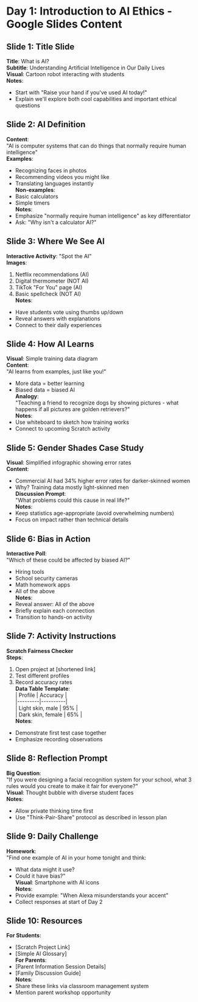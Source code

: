 # Day 1: Introduction to AI Ethics - Google Slides Content

## Slide 1: Title Slide
**Title**: What is AI?  
**Subtitle**: Understanding Artificial Intelligence in Our Daily Lives  
**Visual**: Cartoon robot interacting with students  
**Notes**:  
- Start with "Raise your hand if you've used AI today!"  
- Explain we'll explore both cool capabilities and important ethical questions

## Slide 2: AI Definition
**Content**:  
"AI is computer systems that can do things that normally require human intelligence"  
**Examples**:  
- Recognizing faces in photos  
- Recommending videos you might like  
- Translating languages instantly  
**Non-examples**:  
- Basic calculators  
- Simple timers  
**Notes**:  
- Emphasize "normally require human intelligence" as key differentiator  
- Ask: "Why isn't a calculator AI?"

## Slide 3: Where We See AI
**Interactive Activity**: "Spot the AI"  
**Images**:  
1. Netflix recommendations (AI)  
2. Digital thermometer (NOT AI)  
3. TikTok "For You" page (AI)  
4. Basic spellcheck (NOT AI)  
**Notes**:  
- Have students vote using thumbs up/down  
- Reveal answers with explanations  
- Connect to their daily experiences

## Slide 4: How AI Learns
**Visual**: Simple training data diagram  
**Content**:  
"AI learns from examples, just like you!"  
- More data = better learning  
- Biased data = biased AI  
**Analogy**:  
"Teaching a friend to recognize dogs by showing pictures - what happens if all pictures are golden retrievers?"  
**Notes**:  
- Use whiteboard to sketch how training works  
- Connect to upcoming Scratch activity

## Slide 5: Gender Shades Case Study
**Visual**: Simplified infographic showing error rates  
**Content**:  
- Commercial AI had 34% higher error rates for darker-skinned women  
- Why? Training data mostly light-skinned men  
**Discussion Prompt**:  
"What problems could this cause in real life?"  
**Notes**:  
- Keep statistics age-appropriate (avoid overwhelming numbers)  
- Focus on impact rather than technical details

## Slide 6: Bias in Action
**Interactive Poll**:  
"Which of these could be affected by biased AI?"  
- Hiring tools  
- School security cameras  
- Math homework apps  
- All of the above  
**Notes**:  
- Reveal answer: All of the above  
- Briefly explain each connection  
- Transition to hands-on activity

## Slide 7: Activity Instructions
**Scratch Fairness Checker**  
**Steps**:  
1. Open project at [shortened link]  
2. Test different profiles  
3. Record accuracy rates  
**Data Table Template**:  
| Profile | Accuracy |  
|---------|----------|  
| Light skin, male | 95% |  
| Dark skin, female | 65% |  
**Notes**:  
- Demonstrate first test case together  
- Emphasize recording observations

## Slide 8: Reflection Prompt
**Big Question**:  
"If you were designing a facial recognition system for your school, what 3 rules would you create to make it fair for everyone?"  
**Visual**: Thought bubble with diverse student faces  
**Notes**:  
- Allow private thinking time first  
- Use "Think-Pair-Share" protocol as described in lesson plan

## Slide 9: Daily Challenge
**Homework**:  
"Find one example of AI in your home tonight and think:  
- What data might it use?  
- Could it have bias?"  
**Visual**: Smartphone with AI icons  
**Notes**:  
- Provide example: "When Alexa misunderstands your accent"  
- Collect responses at start of Day 2

## Slide 10: Resources
**For Students**:  
- [Scratch Project Link]  
- [Simple AI Glossary]  
**For Parents**:  
- [Parent Information Session Details]  
- [Family Discussion Guide]  
**Notes**:  
- Share these links via classroom management system  
- Mention parent workshop opportunity
